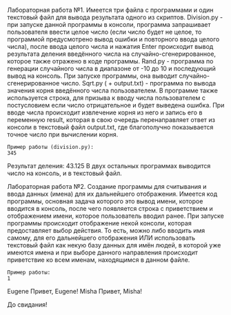 Лабораторная работа №1.
    Имеется три файла с программами и один текстовый файл для вывода результата одного из скриптов.
    Division.py - при запуске данной программы в консоли, программа запрашивает пользователя ввести целое число (если число будет не целое, то программой предусмотрено вывод ошибки и повторного ввода целого числа), после ввода целого числа и нажатия Enter происходит вывод результата деления введённого числа на случайно-сгенерированное, которое также отражено в коде программы.
    Rand.py - программа по генерации случайного числа в диапазоне от -10 до 10 и последующий вывод на консоль. При запуске программы, она выводит случайно-сгенерированное число.
    Sqrt.py ( + output.txt) - программа по вывода значения корня введённого числа пользователем. В программе также используется строка, для призыва к вводу числа пользователем с постусловием если число отрицательное и будет выведена ошибка. При вводе числа происходит извлечение корня из него и запись его в переменную result, которая в свою очередь перенаправляет ответ из консоли в текстовый файл output.txt, где благополучно показывается точное число при вычислении корня.
    
    Пример работы (division.py):
    345
Результат деления: 43.125
    В двух остальных программах выводится  число на консоль, и в текстовый файл.

Лабораторная работа №2.
    Создание программы для считывания и ввода данных (имена) для их дальнейшего отображения. Имеется код программы, основная задача которого это вывод имени, которое вводится в консоль, после чего появляется строка с приветствием и отображением имени, которое пользователь вводил ранее.
    При запуске программы происходит отображение некой консоли, которая предоставляет выбор действия. То есть, можно либо вводить имя самому, для его дальнейшего отображения ИЛИ использовать текстовый файл как некую базу данных для имён людей, в которой уже имеются имена и при выборе данного направления происходит приветствие ко всем именам, находящимся в данном файле.
    
    Пример работы:
    1
Eugene
Привет, Eugene!
Misha
Привет, Misha!

До свидания!
